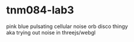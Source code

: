 # tnm084-lab3

pink blue pulsating cellular noise orb disco thingy  
aka 
trying out noise in threejs/webgl
